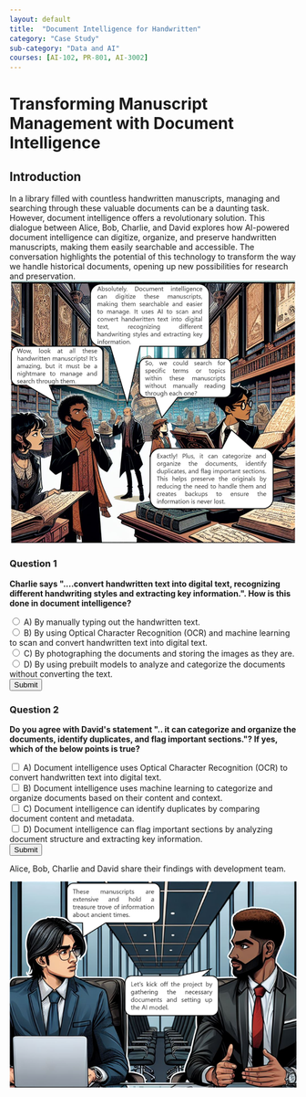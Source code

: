 ```yaml
---
layout: default
title:  "Document Intelligence for Handwritten"
category: "Case Study"
sub-category: "Data and AI"
courses: [AI-102, PR-801, AI-3002]
---
```


# Transforming Manuscript Management with Document Intelligence

## Introduction
In a library filled with countless handwritten manuscripts, managing and searching through these valuable documents can be a daunting task. However, document intelligence offers a revolutionary solution. This dialogue between Alice, Bob, Charlie, and David explores how AI-powered document intelligence can digitize, organize, and preserve handwritten manuscripts, making them easily searchable and accessible. The conversation highlights the potential of this technology to transform the way we handle historical documents, opening up new possibilities for research and preservation.
<a href="./images/di1.png" download>
  <img src="./images/di1.png" alt="A group of four people in a library analying old manuscripts">
</a>
### Question 1
**Charlie says "....convert handwritten text into digital text, recognizing different handwriting styles and extracting key information.". How is this done in document intelligence?**

<form id="question1Form">
    <label><input type="radio" name="question1" value="A"> A) By manually typing out the handwritten text.</label><br>
    <label><input type="radio" name="question1" value="B"> B) By using Optical Character Recognition (OCR) and machine learning to scan and convert handwritten text into digital text.</label><br>
    <label><input type="radio" name="question1" value="C"> C) By photographing the documents and storing the images as they are.</label><br>
    <label><input type="radio" name="question1" value="D"> D) By using prebuilt models to analyze and categorize the documents without converting the text.</label><br>
    <button type="button" onclick="checkAnswer1()">Submit</button>
</form>
<div id="result1"></div>

### Question 2
**Do you agree with David's statement ".. it can categorize and organize the documents, identify duplicates, and flag important sections."? If yes, which of the below points is true?**

<form id="question2Form">
    <label><input type="checkbox" name="question2" value="A"> A) Document intelligence uses Optical Character Recognition (OCR) to convert handwritten text into digital text.</label><br>
    <label><input type="checkbox" name="question2" value="B"> B) Document intelligence uses machine learning to categorize and organize documents based on their content and context.</label><br>
    <label><input type="checkbox" name="question2" value="C"> C) Document intelligence can identify duplicates by comparing document content and metadata.</label><br>
    <label><input type="checkbox" name="question2" value="D"> D) Document intelligence can flag important sections by analyzing document structure and extracting key information.</label><br>
    <button type="button" onclick="checkAnswer2()">Submit</button>
</form>
<div id="result2"></div>

<script>
    function checkAnswer1() {
        const correctAnswer = 'B';
        const form = document.getElementById('question1Form');
        const selected = form.querySelector('input[name="question1"]:checked');
        const result = document.getElementById('result1');
        result.innerHTML = '';
        if (selected) {
            if (selected.value === correctAnswer) {
                result.innerHTML = '<p style="color: green;">Correct!</p>';
            } else {
                result.innerHTML = '<p style="color: red;">Incorrect. The correct answer is B.</p>';
            }
        } else {
            result.innerHTML = '<p style="color: red;">Please select an answer.</p>';
        }
    }

    function checkAnswer2() {
        const correctAnswers = ['B', 'C', 'D'];
        const form = document.getElementById('question2Form');
        const selected = Array.from(form.querySelectorAll('input[name="question2"]:checked')).map(input => input.value);
        const result = document.getElementById('result2');
        result.innerHTML = '';
        let allCorrect = true;
        correctAnswers.forEach(answer => {
            const label = form.querySelector(`input[value="${answer}"]`).parentElement;
            if (selected.includes(answer)) {
                label.style.color = 'green';
            } else {
                label.style.color = 'red';
                allCorrect = false;
            }
        });
        selected.forEach(answer => {
            if (!correctAnswers.includes(answer)) {
                const label = form.querySelector(`input[value="${answer}"]`).parentElement;
                label.style.color = 'red';
                allCorrect = false;
            }
        });
        if (allCorrect) {
            result.innerHTML = '<p style="color: green;">Correct!</p>';
        } else {
            result.innerHTML = '<p style="color: red;">Some answers are incorrect. The correct answers are B, C, and D.</p>';
        }
    }
</script>
Alice, Bob, Charlie and David share their findings with development team. 

<a href="./images/di2.png" download>
  <img src="./images/di2.png" alt="2 developers discussing">
</a>

